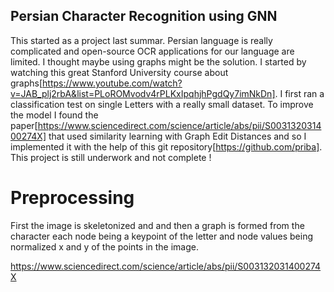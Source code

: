 ## Persian Character Recognition using GNN

This started as a project last summar. Persian language is really complicated and open-source OCR applications for our language are limited. I thought maybe using graphs might be the solution. 
I started by watching this great Stanford University course about graphs[https://www.youtube.com/watch?v=JAB_plj2rbA&list=PLoROMvodv4rPLKxIpqhjhPgdQy7imNkDn].
I first ran a classification test on single Letters with a really small dataset. To improve the model I found the paper[https://www.sciencedirect.com/science/article/abs/pii/S003132031400274X]
that used similarity learning with Graph Edit Distances and so I implemented it with the help of this git repository[https://github.com/priba]. This project is still underwork and not complete !


# Preprocessing 
First the image is skeletonized and and then a graph is formed from the character each node being a keypoint of the letter and node values being normalized x and y of the points in the image.

















https://www.sciencedirect.com/science/article/abs/pii/S003132031400274X